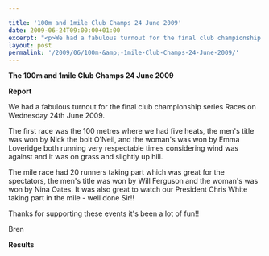 ```yaml
---

title: '100m and 1mile Club Champs 24 June 2009'
date: 2009-06-24T09:00:00+01:00
excerpt: "<p>We had a fabulous turnout for the final club championship series Races on Wednesday 24th June 2009. Thanks for supporting these events it's been a lot of fun!!Brendan Ward, Club Chairman 100m and 1mile Club Champs 24 June 2009 Photos Report Results</p>"
layout: post
permalink: '/2009/06/100m-&amp;-1mile-Club-Champs-24-June-2009/'
---
```

**The 100m and 1mile Club Champs 24 June 2009**

**Report**

We had a fabulous turnout for the final club championship series Races on Wednesday 24th June 2009.

The first race was the 100 metres where we had five heats, the men's title was won by Nick the bolt O'Neil, and the woman's was won by Emma Loveridge both running very respectable times considering wind was against and it was on grass and slightly up hill.

The mile race had 20 runners taking part which was great for the spectators, the men's title was won by Will Ferguson and the woman's was won by Nina Oates. It was also great to watch our President Chris White taking part in the mile - well done Sir!!

Thanks for supporting these events it's been a lot of fun!!

Bren

<a name="Report"></a><a name="Results"></a>

**Results**

<map name="100109w.jpg">
  <area shape="RECT" coords="677,27,696,48" alt="Race Winner" />
  
  <area shape="RECT" coords="379,28,393,45" alt="Sarah Greef" />
  
  <area shape="RECT" coords="354,28,368,46" alt="Rachel Vines" />
  
  <area shape="RECT" coords="303,28,318,46" alt="Anna Maughan" />
  
  <area shape="RECT" coords="206,28,220,46" alt="Dawn Addinall" />
  
  <area shape="RECT" coords="86,28,103,46" alt="Alex Evans" />
</map>

<map name="100109m.jpg">
  <area shape="RECT" coords="63,31,76,45" alt="Clive Scott" />
  
  <area shape="RECT" coords="112,32,121,44" alt="Paul Davies" />
  
  <area shape="RECT" coords="118,32,129,43" alt="Paul Stonuary" />
  
  <area shape="RECT" coords="223,29,236,47" alt="James Gibbs" />
  
  <area shape="RECT" coords="255,29,264,42" alt="David Smeath" />
  
  <area shape="RECT" coords="263,28,272,43" alt="Chris Hale" />
  
  <area shape="RECT" coords="275,31,288,45" alt="Rob Shute" />
  
  <area shape="RECT" coords="308,31,321,45" alt="Billy Bradshaw" />
  
  <area shape="RECT" coords="582,29,594,46" alt="Will Ferguson" />
  
  <area shape="RECT" coords="680,30,694,45" alt="Race Winner" />
</map>
